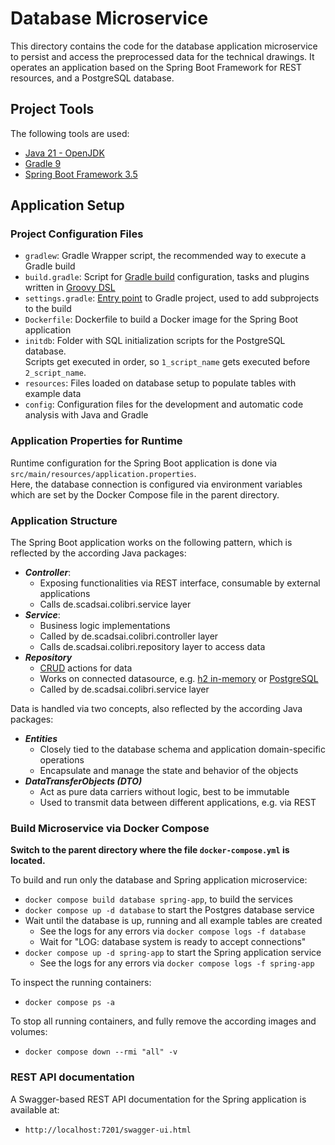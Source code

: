# Database Microservice

This directory contains the code for the database application microservice to persist and access the preprocessed data for the technical drawings.
It operates an application based on the Spring Boot Framework for REST resources, and a PostgreSQL database.

## Project Tools

The following tools are used:
* [Java 21 - OpenJDK](https://openjdk.org/projects/jdk/21/)
* [Gradle 9](https://docs.gradle.org/current/userguide/userguide.html)
* [Spring Boot Framework 3.5](https://docs.spring.io/spring-boot/3.5/index.html)

## Application Setup

### Project Configuration Files

* `gradlew`: Gradle Wrapper script, the recommended way to execute a Gradle build  
* `build.gradle`: Script for [Gradle build](https://docs.gradle.org/current/userguide/build_file_basics.html) configuration, tasks and plugins written in [Groovy DSL](https://docs.gradle.org/current/dsl/index.html)
* `settings.gradle`: [Entry point](https://docs.gradle.org/current/userguide/settings_file_basics.html) to Gradle project, used to add subprojects to the build
* `Dockerfile`: Dockerfile to build a Docker image for the Spring Boot application
* `initdb`: Folder with SQL initialization scripts for the PostgreSQL database.  
  Scripts get executed in order, so `1_script_name` gets executed before `2_script_name`.
* `resources`: Files loaded on database setup to populate tables with example data 
* `config`: Configuration files for the development and automatic code analysis with Java and Gradle

### Application Properties for Runtime

Runtime configuration for the Spring Boot application is done via `src/main/resources/application.properties`.  
Here, the database connection is configured via environment variables which are set by the Docker Compose 
file in the parent directory.

### Application Structure

The Spring Boot application works on the following pattern, which is reflected by the according Java packages:

* **_Controller_**:
  * Exposing functionalities via REST interface, consumable by external applications
  * Calls de.scadsai.colibri.service layer
* **_Service_**:
  * Business logic implementations
  * Called by de.scadsai.colibri.controller layer
  * Calls de.scadsai.colibri.repository layer to access data
* **_Repository_**
  * [CRUD](https://en.wikipedia.org/wiki/Create,_read,_update_and_delete) actions for data 
  * Works on connected datasource, e.g. [h2 in-memory](https://www.h2database.com/html/main.html) or [PostgreSQL](https://www.postgresql.org/docs/16/index.html)
  * Called by de.scadsai.colibri.service layer

Data is handled via two concepts, also reflected by the according Java packages:

* **_Entities_**
  * Closely tied to the database schema and application domain-specific operations
  * Encapsulate and manage the state and behavior of the objects
* **_DataTransferObjects (DTO)_**
  * Act as pure data carriers without logic, best to be immutable
  * Used to transmit data between different applications, e.g. via REST

### Build Microservice via Docker Compose

**Switch to the parent directory where the file `docker-compose.yml` is located.**

To build and run only the database and Spring application microservice:
* `docker compose build database spring-app`, to build the services
* `docker compose up -d database` to start the Postgres database service
* Wait until the database is up, running and all example tables are created
  * See the logs for any errors via `docker compose logs -f database`
  * Wait for "LOG:  database system is ready to accept connections"
* `docker compose up -d spring-app` to start the Spring application service
  * See the logs for any errors via `docker compose logs -f spring-app`

To inspect the running containers:
* `docker compose ps -a`

To stop all running containers, and fully remove the according images and volumes:
* `docker compose down --rmi "all" -v`

### REST API documentation

A Swagger-based REST API documentation for the Spring application is available at:
* `http://localhost:7201/swagger-ui.html`
